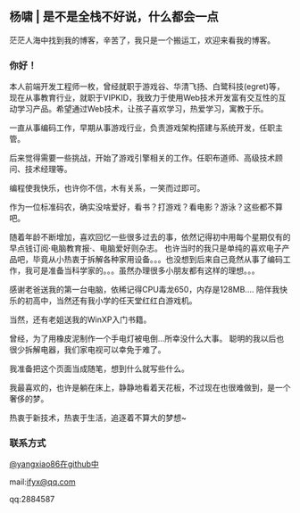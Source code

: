 ## 杨啸 | 是不是全栈不好说，什么都会一点

茫茫人海中找到我的博客，辛苦了，我只是一个搬运工，欢迎来看我的博客。

### 你好！

本人前端开发工程师一枚，曾经就职于游戏谷、华清飞扬、白鹭科技(egret)等，现在从事教育行业，就职于VIPKID，我致力于使用Web技术开发富有交互性的互动学习产品。希望通过Web技术，让孩子喜欢学习，热爱学习，寓教于乐。

一直从事编码工作，早期从事游戏行业，负责游戏架构搭建与系统开发，任职主管。

后来觉得需要一些挑战，开始了游戏引擎相关的工作。任职布道师、高级技术顾问、技术经理等。

编程使我快乐，也许你不信，木有关系，一笑而过即可。

作为一位标准码农，确实没啥爱好，看书？打游戏？看电影？游泳？这些都不算吧。

随着年龄不断增加，喜欢回忆一些很多过去的事，依然记得初中用每个星期仅有的早点钱订阅·电脑教育报·、电脑爱好则杂志。 也许当时的我只是单纯的喜欢电子产品吧，毕竟从小热衷于拆解各种家用设备。。。也没想到后来自己竟然从事了编码工作，我可是准备当科学家的。。。虽然办理很多小朋友都有这样的理想。。。

感谢老爸送我的第一台电脑，依稀记得CPU毒龙650，内存是128MB.... 陪伴我快乐的初高中，当然还有我小学的任天堂红红白游戏机。

当然，还有老姐送我的WinXP入门书籍。

曾经，为了用橡皮泥制作一个手电灯被电倒...所幸没什么大事。 聪明的我以后也很少拆解电器，我们家电视可以幸免于难了。 

我准备把这个页面当成随笔，想到什么就写些什么。

我最喜欢的，也许是躺在床上，静静地看着天花板，不过现在也很难做到，是一个奢侈的梦。

热衷于新技术，热衷于生活，追逐着不算大的梦想~

### 联系方式

[@yangxiao86在github中](https://github.com/yangxiao86)

mail:ifyx@qq.com

qq:2884587

